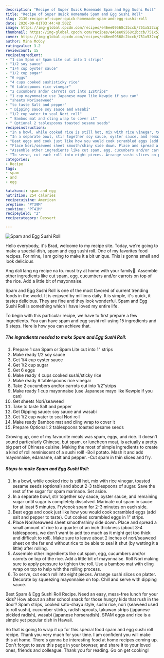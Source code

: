 ```yaml
---
description: "Recipe of Super Quick Homemade Spam and Egg Sushi Roll"
title: "Recipe of Super Quick Homemade Spam and Egg Sushi Roll"
slug: 2130-recipe-of-super-quick-homemade-spam-and-egg-sushi-roll
date: 2020-09-01T03:44:48.502Z
image: https://img-global.cpcdn.com/recipes/e46ee09568c2bccb/751x532cq70/spam-and-egg-sushi-roll-recipe-main-photo.jpg
thumbnail: https://img-global.cpcdn.com/recipes/e46ee09568c2bccb/751x532cq70/spam-and-egg-sushi-roll-recipe-main-photo.jpg
cover: https://img-global.cpcdn.com/recipes/e46ee09568c2bccb/751x532cq70/spam-and-egg-sushi-roll-recipe-main-photo.jpg
author: Mina McCoy
ratingvalue: 3.2
reviewcount: 15
recipeingredient:
- "1 can Spam or Spam Lite cut into 1 strips"
- "1/2 soy sauce"
- "1/4 cup oyster sauce"
- "1/2 cup sugar"
- "6 eggs"
- "4 cups cooked sushisticky rice"
- "6 tablespoons rice vinegar"
- "2 cucumbers andor carrots cut into 12strips"
- "1 cup mayonnaise use Japanese mayo like Kewpie if you can"
- "sheets Noriseaweed"
- "to taste Salt and pepper"
- " Dipping sauce soy sauce and wasabi"
- "1/2 cup water to seal Nori roll"
- " Bamboo mat and cling wrap to cover it"
- " Optional 2 tablespoons toasted sesame seeds"
recipeinstructions:
- "In a bowl, while cooked rice is still hot, mix with rice vinegar, toasted sesame seeds (optional) and about 2-3 tablespoons of sugar. Save the rest of the sugar for spam marinade. Set aside."
- "In a separate bowl, stir together soy sauce, oyster sauce, and remaining sugar until sugar is completely dissolved. Marinate cut spam in sauce for at least 5 minutes. Fry/cook spam for 2-3 minutes on each side."
- "Beat eggs and cook just like how you would cook scrambled eggs (add salt and pepper to taste). Cut cooked scrambled eggs in 1&#34; strips."
- "Place Nori/seaweed sheet smooth/shiny side down. Place and spread a small amount of rice to a quarter of an inch thickness (about 3-4 tablespoons, we don&#39;t want to add too much as it might get too thick and difficult to roll). Make sure to leave about 2 inches of nori/seaweed sheet on the far end without rice to be able to seal it shut (by wetting it a little) after rolling."
- "Assemble other ingredients like cut spam, egg, cucumbers and/or carrots on top of the rice. Add a little bit of mayonnaise. Roll Nori making sure to apply pressure to tighten the roll. Use a bamboo mat with cling wrap on top to help with the rolling process."
- "To serve, cut each roll into eight pieces. Arrange sushi slices on platter. Decorate by squeezing mayonnaise on top. Chill and serve with dipping sauce."
categories:
- Recipe
tags:
- spam
- and
- egg

katakunci: spam and egg 
nutrition: 254 calories
recipecuisine: American
preptime: "PT39M"
cooktime: "PT41M"
recipeyield: "2"
recipecategory: Dessert

---
```



![Spam and Egg Sushi Roll](https://img-global.cpcdn.com/recipes/e46ee09568c2bccb/751x532cq70/spam-and-egg-sushi-roll-recipe-main-photo.jpg)

Hello everybody, it's Brad, welcome to my recipe site. Today, we're going to make a special dish, spam and egg sushi roll. One of my favorites food recipes. For mine, I am going to make it a bit unique. This is gonna smell and look delicious.

Ang dali lang ng recipe na to. must try at home with your family🥰. Assemble other ingredients like cut spam, egg, cucumbers and/or carrots on top of the rice. Add a little bit of mayonnaise.

Spam and Egg Sushi Roll is one of the most favored of current trending foods in the world. It is enjoyed by millions daily. It is simple, it's quick, it tastes delicious. They are fine and they look wonderful. Spam and Egg Sushi Roll is something which I have loved my entire life.


To begin with this particular recipe, we have to first prepare a few ingredients. You can have spam and egg sushi roll using 15 ingredients and 6 steps. Here is how you can achieve that.

<!--inarticleads1-->

##### The ingredients needed to make Spam and Egg Sushi Roll:

1. Prepare 1 can Spam or Spam Lite cut into 1&#34; strips
1. Make ready 1/2 soy sauce
1. Get 1/4 cup oyster sauce
1. Get 1/2 cup sugar
1. Get 6 eggs
1. Make ready 4 cups cooked sushi/sticky rice
1. Make ready 6 tablespoons rice vinegar
1. Take 2 cucumbers and/or carrots cut into 1/2&#34;strips
1. Make ready 1 cup mayonnaise (use Japanese mayo like Kewpie if you can)
1. Get sheets Nori/seaweed
1. Take to taste Salt and pepper
1. Get  Dipping sauce: soy sauce and wasabi
1. Get 1/2 cup water to seal Nori roll
1. Make ready  Bamboo mat and cling wrap to cover it
1. Prepare  Optional: 2 tablespoons toasted sesame seeds


Growing up, one of my favourite meals was spam, eggs, and rice. It doesn&#39;t sound particularly Chinese, but spam, or luncheon meat, is actually a pretty big part of Chinese cuisine. Making the most of simple ingredients to create a kind of roll reminiscent of a sushi roll! -Boil potato. Mash it and add mayonnaise, edamame, salt and pepper. -Cut spam in thin slices and fry. 

<!--inarticleads2-->

##### Steps to make Spam and Egg Sushi Roll:

1. In a bowl, while cooked rice is still hot, mix with rice vinegar, toasted sesame seeds (optional) and about 2-3 tablespoons of sugar. Save the rest of the sugar for spam marinade. Set aside.
1. In a separate bowl, stir together soy sauce, oyster sauce, and remaining sugar until sugar is completely dissolved. Marinate cut spam in sauce for at least 5 minutes. Fry/cook spam for 2-3 minutes on each side.
1. Beat eggs and cook just like how you would cook scrambled eggs (add salt and pepper to taste). Cut cooked scrambled eggs in 1&#34; strips.
1. Place Nori/seaweed sheet smooth/shiny side down. Place and spread a small amount of rice to a quarter of an inch thickness (about 3-4 tablespoons, we don&#39;t want to add too much as it might get too thick and difficult to roll). Make sure to leave about 2 inches of nori/seaweed sheet on the far end without rice to be able to seal it shut (by wetting it a little) after rolling.
1. Assemble other ingredients like cut spam, egg, cucumbers and/or carrots on top of the rice. Add a little bit of mayonnaise. Roll Nori making sure to apply pressure to tighten the roll. Use a bamboo mat with cling wrap on top to help with the rolling process.
1. To serve, cut each roll into eight pieces. Arrange sushi slices on platter. Decorate by squeezing mayonnaise on top. Chill and serve with dipping sauce.


Best Spam &amp; Egg Sushi Roll Recipe. Need an easy, mess-free lunch for your kids? How about an after school snack for those hungry kids that rush in the door? Spam strips, cooked sato-shayu style, sushi rice, nori (seaweed used to roll sushi), cucumber sticks, radish sprouts, takuwan strips (japanese pickled radish), wasabi (japanese horseradish). SPAM eggs and rice is a simple yet popular dish in Hawaii. 

So that is going to wrap it up for this special food spam and egg sushi roll recipe. Thank you very much for your time. I am confident you will make this at home. There's gonna be interesting food at home recipes coming up. Don't forget to save this page in your browser, and share it to your loved ones, friends and colleague. Thank you for reading. Go on get cooking!
